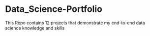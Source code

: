 # Data_Science-Portfolio
This Repo contains 12 projects that demonstrate my end-to-end data science knowledge and skills
